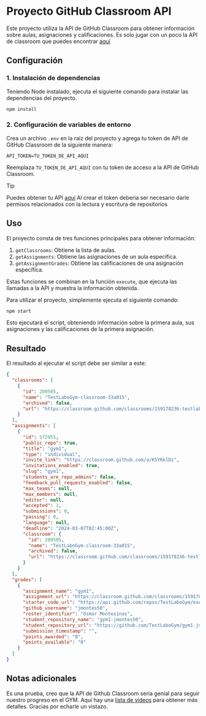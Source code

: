 # Proyecto GitHub Classroom API

Este proyecto utiliza la API de GitHub Classroom para obtener información sobre aulas,
asignaciones y calificaciones. Es solo jugar con un poco la API de classroom que puedes encontrar
[aquí](https://docs.github.com/es/rest/classroom/classroom?apiVersion=2022-11-28)

## Configuración

### 1. Instalación de dependencias

Teniendo Node instalado, ejecuta el siguiente comando para instalar las dependencias del proyecto.

```bash
npm install
```

### 2. Configuración de variables de entorno

Crea un archivo `.env` en la raíz del proyecto y agrega tu token de API de GitHub Classroom de la siguiente manera:

```env
API_TOKEN=TU_TOKEN_DE_API_AQUI
```

Reemplaza `TU_TOKEN_DE_API_AQUI` con tu token de acceso a la API de GitHub Classroom.

> [!TIP]
> Puedes obtener tu API [aquí](https://github.com/settings/tokens)
> Al crear el token deberia ser necesario darle permisos  relacionados con la lectura y escritura de repositorios

## Uso

El proyecto consta de tres funciones principales para obtener información:

1. `getClassrooms`: Obtiene la lista de aulas.
2. `getAssignments`: Obtiene las asignaciones de un aula específica.
3. `getAssignmentGrades`: Obtiene las calificaciones de una asignación específica.

Estas funciones se combinan en la función `execute`, que ejecuta las llamadas a la API y muestra la información obtenida.

Para utilizar el proyecto, simplemente ejecuta el siguiente comando:

```bash
npm start
```

Esto ejecutará el script, obteniendo información sobre la primera aula, sus asignaciones y las calificaciones de la primera asignación.

## Resultado

El resultado al ejecutar el script debe ser similar a este:

```json
{
  "classrooms": [
    {
      "id": 209505,
      "name": "TestLaboGym-classroom-33a015",
      "archived": false,
      "url": "https://classroom.github.com/classrooms/159178236-testlabogym-classroom-33a015"
    }
  ],
  "assignments": [
    {
      "id": 572955,
      "public_repo": true,
      "title": "gym1",
      "type": "individual",
      "invite_link": "https://classroom.github.com/a/K5YKklDz",
      "invitations_enabled": true,
      "slug": "gym1",
      "students_are_repo_admins": false,
      "feedback_pull_requests_enabled": false,
      "max_teams": null,
      "max_members": null,
      "editor": null,
      "accepted": 1,
      "submissions": 0,
      "passing": 0,
      "language": null,
      "deadline": "2024-03-07T02:45:00Z",
      "classroom": {
        "id": 209505,
        "name": "TestLaboGym-classroom-33a015",
        "archived": false,
        "url": "https://classroom.github.com/classrooms/159178236-testlabogym-classroom-33a015"
      }
    }
  ],
  "grades": [
    {
      "assignment_name": "gym1",
      "assignment_url": "https://classroom.github.com/classrooms/159178236-testlabogym-classroom-33a015/assignments/gym1",
      "starter_code_url": "https://api.github.com/repos/TestLaboGym/exercise1",
      "github_username": "jmontes50",
      "roster_identifier": "Osmar Montesinos",
      "student_repository_name": "gym1-jmontes50",
      "student_repository_url": "https://github.com/TestLaboGym/gym1-jmontes50",
      "submission_timestamp": "",
      "points_awarded": "0",
      "points_available": "0"
    }
  ]
}
```

## Notas adicionales

Es una prueba,  creo que la API de Github Classroom sería genial para seguir nuestro progreso en el GYM. Aquí hay una [lista de videos](https://www.youtube.com/watch?v=xVVeqIDgCvM&list=PLIRjfNq867bewk3ZGV6Z7a16YDNRCpK3u) para obtener más detalles. Gracias por echarle un vistazo.